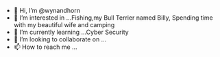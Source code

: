 - 👋 Hi, I’m @wynandhorn
- 👀 I’m interested in ...Fishing,my Bull Terrier named Billy, Spending time with my beautiful wife and camping
- 🌱 I’m currently learning ...Cyber Security
- 💞️ I’m looking to collaborate on ...
- 📫 How to reach me ...

<!---
wynandhorn/wynandhorn is a ✨ special ✨ repository because its `README.md` (this file) appears on your GitHub profile.
You can click the Preview link to take a look at your changes.
--->
